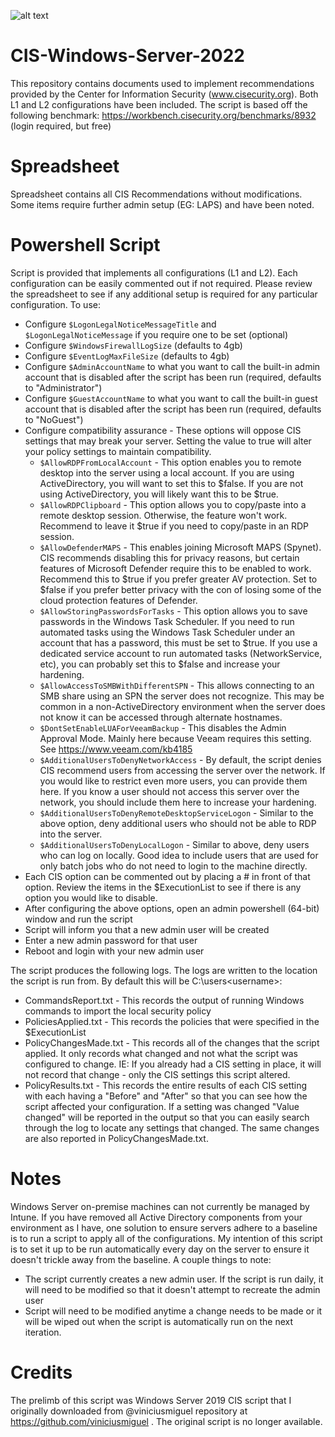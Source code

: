 ![alt text](https://github.com/eneerge/CIS-Windows-Server-2022/raw/main/hardening%20output.png?raw=true)

# CIS-Windows-Server-2022
This repository contains documents used to implement recommendations provided by the Center for Information Security (www.cisecurity.org). Both L1 and L2 configurations have been included. The script is based off the following benchmark: https://workbench.cisecurity.org/benchmarks/8932 (login required, but free)

# Spreadsheet
Spreadsheet contains all CIS Recommendations without modifications. Some items require further admin setup (EG: LAPS) and have been noted.

# Powershell Script
Script is provided that implements all configurations (L1 and L2). Each configuration can be easily commented out if not required. Please review the spreadsheet to see if any additional setup is required for any particular configuration.
To use:
- Configure `$LogonLegalNoticeMessageTitle` and `$LogonLegalNoticeMessage` if you require one to be set (optional)
- Configure `$WindowsFirewallLogSize` (defaults to 4gb)
- Configure `$EventLogMaxFileSize` (defaults to 4gb)
- Configure `$AdminAccountName` to what you want to call the built-in admin account that is disabled after the script has been run (required, defaults to "Administrator")
- Configure `$GuestAccountName` to what you want to call the built-in guest account that is disabled after the script has been run (required, defaults to "NoGuest")
- Configure compatibility assurance - These options will oppose CIS settings that may break your server. Setting the value to true will alter your policy settings to maintain compatibility.
  - `$AllowRDPFromLocalAccount` - This option enables you to remote desktop into the server using a local account. If you are using ActiveDirectory, you will want to set this to $false. If you are not using ActiveDirectory, you will likely want this to be $true.
  - `$AllowRDPClipboard` - This option allows you to copy/paste into a remote desktop session. Otherwise, the feature won't work. Recommend to leave it $true if you need to copy/paste in an RDP session.
  - `$AllowDefenderMAPS` - This enables joining Microsoft MAPS (Spynet). CIS recommends disabling this for privacy reasons, but certain features of Microsoft Defender require this to be enabled to work. Recommend this to $true if you prefer greater AV protection. Set to $false if you prefer better privacy with the con of losing some of the cloud protection features of Defender.
  - `$AllowStoringPasswordsForTasks` - This option allows you to save passwords in the Windows Task Scheduler. If you need to run automated tasks using the Windows Task Scheduler under an account that has a password, this must be set to $true. If you use a dedicated service account to run automated tasks (NetworkService, etc), you can probably set this to $false and increase your hardening.
  - `$AllowAccessToSMBWithDifferentSPN` - This allows connecting to an SMB share using an SPN the server does not recognize. This may be common in a non-ActiveDirectory environment when the server does not know it can be accessed through alternate hostnames.
  - `$DontSetEnableLUAForVeeamBackup` - This disables the Admin Approval Mode. Mainly here because Veeam requires this setting. See https://www.veeam.com/kb4185
  - `$AdditionalUsersToDenyNetworkAccess` - By default, the script denies CIS recommend users from accessing the server over the network. If you would like to restrict even more users, you can provide them here. If you know a user should not access this server over the network, you should include them here to increase your hardening.
  - `$AdditionalUsersToDenyRemoteDesktopServiceLogon` - Similar to the above option, deny additional users who should not be able to RDP into the server.
  - `$AdditionalUsersToDenyLocalLogon` - Similar to above, deny users who can log on locally. Good idea to include users that are used for only batch jobs who do not need to login to the machine directly.
- Each CIS option can be commented out by placing a # in front of that option. Review the items in the $ExecutionList to see if there is any option you would like to disable.
- After configuring the above options, open an admin powershell (64-bit) window and run the script
- Script will inform you that a new admin user will be created
- Enter a new admin password for that user
- Reboot and login with your new admin user

The script produces the following logs. The logs are written to the location the script is run from. By default this will be C:\users\<username>:
- CommandsReport.txt - This records the output of running Windows commands to import the local security policy
- PoliciesApplied.txt - This records the policies that were specified in the $ExecutionList
- PolicyChangesMade.txt - This records all of the changes that the script applied. It only records what changed and not what the script was configured to change. IE: If you already had a CIS setting in place, it will not record that change - only the CIS settings this script altered.
- PolicyResults.txt - This records the entire results of each CIS setting with each having a "Before" and "After" so that you can see how the script affected your configuration. If a setting was changed "Value changed" will be reported in the output so that you can easily search through the log to locate any settings that changed. The same changes are also reported in PolicyChangesMade.txt.

# Notes
Windows Server on-premise machines can not currently be managed by Intune. If you have removed all Active Directory components from your environment as I have, one solution to ensure servers adhere to a baseline is to run a script to apply all of the configurations. My intention of this script is to set it up to be run automatically every day on the server to ensure it doesn't trickle away from the baseline. A couple things to note:
- The script currently creates a new admin user. If the script is run daily, it will need to be modified so that it doesn't attempt to recreate the admin user
- Script will need to be modified anytime a change needs to be made or it will be wiped out when the script is automatically run on the next iteration.

# Credits
The prelimb of this script was Windows Server 2019 CIS script that I originally downloaded from @viniciusmiguel repository at https://github.com/viniciusmiguel . The original script is no longer available.

